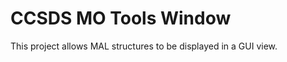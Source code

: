 CCSDS MO Tools Window
============

This project allows MAL structures to be displayed in a GUI view.


